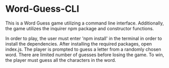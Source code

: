 # Word-Guess-CLI

This is a Word Guess game utilizing a command line interface.  Additionally, the game utilizes the inquirer npm package and constructor functions.

In order to play, the user must enter 'npm install' in the terminal in order to install the dependencies.  After installing the required packages, open index.js.  The player is prompted to guess a letter from a randomly chosen word.  There are limited number of guesses before losing the game.  To win, the player must guess all the characters in the word.